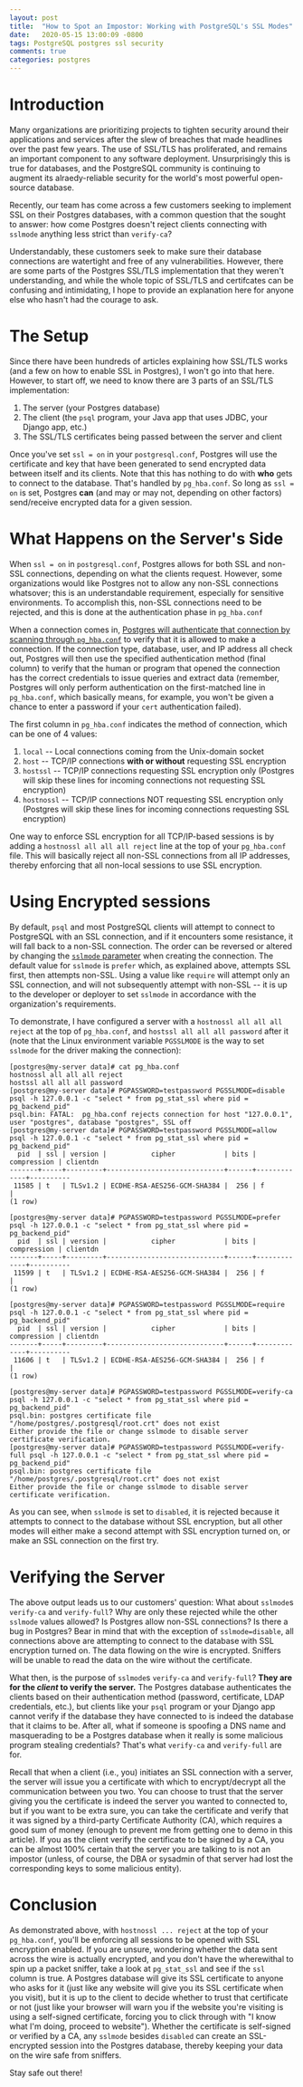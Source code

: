 ```yaml
---
layout: post
title:  "How to Spot an Impostor: Working with PostgreSQL's SSL Modes"
date:   2020-05-15 13:00:09 -0800
tags: PostgreSQL postgres ssl security
comments: true
categories: postgres
---
```


# Introduction
Many organizations are prioritizing projects to tighten security around their applications and services after the slew of breaches that made headlines over the past few years.  The use of SSL/TLS has proliferated, and remains an important component to any software deployment.  Unsurprisingly this is true for databases, and the PostgreSQL community is continuing to augment its alraedy-reliable security for the world's most powerful open-source database.

Recently, our team has come across a few customers seeking to implement SSL on their Postgres databases, with a common question that the sought to answer: how come Postgres doesn't reject clients connecting with `sslmode` anything less strict than `verify-ca`?

Understandably, these customers seek to make sure their database connections are watertight and free of any vulnerabilities.  However, there are some parts of the Postgres SSL/TLS implementation that they weren't understanding, and while the whole topic of SSL/TLS and certifcates can be confusing and intimidating, I hope to provide an explanation here for anyone else who hasn't had the courage to ask.

# The Setup
Since there have been hundreds of articles explaining how SSL/TLS works (and a few on how to enable SSL in Postgres), I won't go into that here.  However, to start off, we need to know there are 3 parts of an SSL/TLS implementation:
1. The server (your Postgres database)
1. The client (the `psql` program, your Java app that uses JDBC, your Django app, etc.)
1. The SSL/TLS certificates being passed between the server and client

Once you've set `ssl = on` in your `postgresql.conf`, Postgres will use the certificate and key that have been generated to send encrypted data between itself and its clients.  Note that this has nothing to do with **who** gets to connect to the database.  That's handled by `pg_hba.conf`.  So long as `ssl = on` is set, Postgres **can** (and may or may not, depending on other factors) send/receive encrypted data for a given session.

# What Happens on the Server's Side
When `ssl = on` in `postgresql.conf`, Postgres allows for both SSL and non-SSL connections, depending on what the clients request.  However, some organizations would like Postgres not to allow any non-SSL connections whatsover; this is an understandable requirement, especially for sensitive environments.  To accomplish this, non-SSL connections need to be rejected, and this is done at the authentication phase in `pg_hba.conf`

When a connection comes in, [Postgres will authenticate that connection by scanning through `pg_hba.conf`](https://www.postgresql.org/docs/current/auth-pg-hba-conf.html) to verify that it is allowed to make a connection.  If the connection type, database, user, and IP address all check out, Postgres will then use the specified authentication method (final column) to verify that the human or program that opened the connection has the correct credentials to issue queries and extract data (remember, Postgres will only perform authentication on the first-matched line in `pg_hba.conf`, which basically means, for example, you won't be given a chance to enter a password if your `cert` authentication failed).

The first column in `pg_hba.conf` indicates the method of connection, which can be one of 4 values:
1. `local` -- Local connections coming from the Unix-domain socket
1. `host` -- TCP/IP connections **with or without** requesting SSL encryption
1. `hostssl` -- TCP/IP connections requesting SSL encryption only (Postgres will skip these lines for incoming connections not requesting SSL encryption)
1. `hostnossl` -- TCP/IP connections NOT requesting SSL encryption only (Postgres will skip these lines for incoming connections requesting SSL encryption)

One way to enforce SSL encryption for all TCP/IP-based sessions is by adding a `hostnossl all all all reject` line at the top of your `pg_hba.conf` file.  This will basically reject all non-SSL connections from all IP addresses, thereby enforcing that all non-local sessions to use SSL encryption.

# Using Encrypted sessions
By default, `psql` and most PostgreSQL clients will attempt to connect to PostgreSQL with an SSL connection, and if it encounters some resistance, it will fall back to a non-SSL connection.  The order can be reversed or altered by changing the [`sslmode` parameter](https://www.postgresql.org/docs/current/libpq-connect.html) when creating the connection.  The default value for `sslmode` is `prefer` which, as explained above, attempts SSL first, then attempts non-SSL.  Using a value like `require` will attempt only an SSL connection, and will not subsequently attempt with non-SSL -- it is up to the developer or deployer to set `sslmode` in accordance with the organization's requirements.

To demonstrate, I have configured a server with a `hostnossl all all all reject` at the top of `pg_hba.conf`, and `hostssl all all all password` after it (note that the Linux environment variable `PGSSLMODE` is the way to set `sslmode` for the driver making the connection):
```
[postgres@my-server data]# cat pg_hba.conf 
hostnossl all all all reject
hostssl all all all password
[postgres@my-server data]# PGPASSWORD=testpassword PGSSLMODE=disable psql -h 127.0.0.1 -c "select * from pg_stat_ssl where pid = pg_backend_pid"
psql.bin: FATAL:  pg_hba.conf rejects connection for host "127.0.0.1", user "postgres", database "postgres", SSL off
[postgres@my-server data]# PGPASSWORD=testpassword PGSSLMODE=allow psql -h 127.0.0.1 -c "select * from pg_stat_ssl where pid = pg_backend_pid"
  pid  | ssl | version |           cipher            | bits | compression | clientdn
-------+-----+---------+-----------------------------+------+-------------+----------
 11585 | t   | TLSv1.2 | ECDHE-RSA-AES256-GCM-SHA384 |  256 | f           |
(1 row)

[postgres@my-server data]# PGPASSWORD=testpassword PGSSLMODE=prefer psql -h 127.0.0.1 -c "select * from pg_stat_ssl where pid = pg_backend_pid"
  pid  | ssl | version |           cipher            | bits | compression | clientdn
-------+-----+---------+-----------------------------+------+-------------+----------
 11599 | t   | TLSv1.2 | ECDHE-RSA-AES256-GCM-SHA384 |  256 | f           |
(1 row)

[postgres@my-server data]# PGPASSWORD=testpassword PGSSLMODE=require psql -h 127.0.0.1 -c "select * from pg_stat_ssl where pid = pg_backend_pid"
  pid  | ssl | version |           cipher            | bits | compression | clientdn
-------+-----+---------+-----------------------------+------+-------------+----------
 11606 | t   | TLSv1.2 | ECDHE-RSA-AES256-GCM-SHA384 |  256 | f           |
(1 row)

[postgres@my-server data]# PGPASSWORD=testpassword PGSSLMODE=verify-ca psql -h 127.0.0.1 -c "select * from pg_stat_ssl where pid = pg_backend_pid"
psql.bin: postgres certificate file "/home/postgres/.postgresql/root.crt" does not exist
Either provide the file or change sslmode to disable server certificate verification.
[postgres@my-server data]# PGPASSWORD=testpassword PGSSLMODE=verify-full psql -h 127.0.0.1 -c "select * from pg_stat_ssl where pid = pg_backend_pid"
psql.bin: postgres certificate file "/home/postgres/.postgresql/root.crt" does not exist
Either provide the file or change sslmode to disable server certificate verification.
```
As you can see, when `sslmode` is set to `disabled`, it is rejected because it attempts to connect to the database without SSL encryption, but all other modes will either make a second attempt with SSL encryption turned on, or make an SSL connection on the first try.

# Verifying the Server
The above output leads us to our customers' question: What about `sslmode`s `verify-ca` and `verify-full`?  Why are only these rejected while the other `sslmode` values allowed?  Is Postgres allow non-SSL connections?  Is there a bug in Postgres?  Bear in mind that with the exception of `sslmode=disable`, all connections above are attempting to connect to the database with SSL encryption turned on.  The data flowing on the wire is encrypted.  Sniffers will be unable to read the data on the wire without the certificate.

What then, is the purpose of `sslmode`s `verify-ca` and `verify-full`?  **They are for the _client_ to verify the server.**  The Postgres database authenticates the clients based on their authentication method (password, certificate, LDAP credentials, etc.), but clients like your `psql` program or your Django app cannot verify if the database they have connected to is indeed the database that it claims to be.  After all, what if someone is spoofing a DNS name and masquerading to be a Postgres database when it really is some malicious program stealing credentials?  That's what `verify-ca` and `verify-full` are for.

Recall that when a client (i.e., you) initiates an SSL connection with a server, the server will issue you a certificate with which to encrypt/decrypt all the communication between you two.  You can choose to trust that the server giving you the certificate is indeed the server you wanted to connected to, but if you want to be extra sure, you can take the certificate and verify that it was signed by a third-party Certificate Authority (CA), which requires a good sum of money (enough to prevent me from getting one to demo in this article).  If you as the client verify the certificate to be signed by a CA, you can be almost 100% certain that the server you are talking to is not an impostor (unless, of course, the DBA or sysadmin of that server had lost the corresponding keys to some malicious entity).

# Conclusion
As demonstrated above, with `hostnossl ... reject` at the top of your `pg_hba.conf`, you'll be enforcing all sessions to be opened with SSL encryption enabled.  If you are unsure, wondering whether the data sent across the wire is actually encrypted, and you don't have the wherewithal to spin up a packet sniffer, take a look at `pg_stat_ssl` and see if the `ssl` column is true.  A Postgres database will give its SSL certificate to anyone who asks for it (just like any website will give you its SSL certificate when you visit), but it is up to the client to decide whether to trust that certificate or not (just like your browser will warn you if the website you're visiting is using a self-signed certificate, forcing you to click through with "I know what I'm doing, proceed to website").  Whether the certificate is self-signed or verified by a CA, any `sslmode` besides `disabled` can create an SSL-encrypted session into the Postgres database, thereby keeping your data on the wire safe from sniffers.

Stay safe out there!
